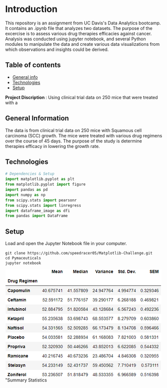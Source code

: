 # Introduction

This repository is an assignment from UC Davis's Data Analytics bootcamp. It contains an .ipynb file that analyzes two datasets. The purpose of the excercise is to assess various drug therapies efficacies against cancer. Analysis was conducted using jupyter notebook, and several Python modules to manipulate the data and create various data visualizations from which observations and insights could be derived.

## Table of contents
* [General info](#general-info)
* [Technologies](#technologies)
* [Setup](#setup)

<b> Project Discription </b>: Using clinical trial data on 250 mice that were treated with a 

## General Information
The data is from clinical trial data on 250 mice with Squamous cell carcinoma (SCC) growth. The mice were treated with various drug regimens over the course of 45 days. The purpose of the study is determine therapies efficacy in lowering the growth rate. 


## Technologies
```python
# Dependencies & Setup
import matplotlib.pyplot as plt
from matplotlib.pyplot import figure
import pandas as pd
import numpy as np
from scipy.stats import pearsonr
from scipy.stats import linregress
import dataframe_image as dfi
from pandas import DataFrame
```


## Setup
Load and open the Jupyter Notebook file in your computer.
```
git clone https://github.com/speedracer05/Matplotlib-Challenge.git
cd Pymaceuticals 
jupyter notebook 
```


![summary statistics](Images/sum_stats.png)"Summary Statistics
